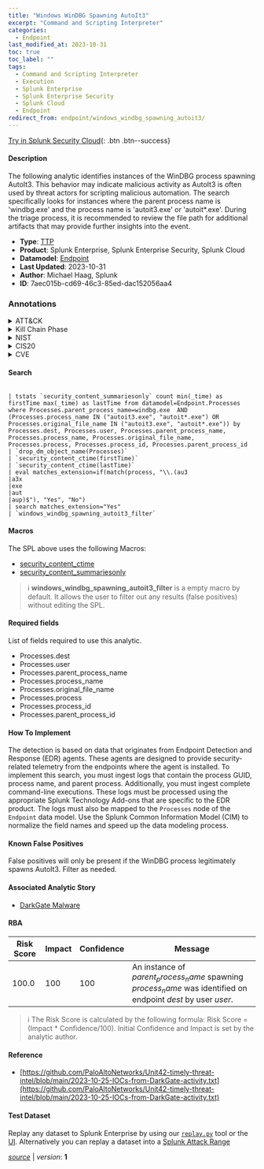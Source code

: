 ```yaml
---
title: "Windows WinDBG Spawning AutoIt3"
excerpt: "Command and Scripting Interpreter"
categories:
  - Endpoint
last_modified_at: 2023-10-31
toc: true
toc_label: ""
tags:
  - Command and Scripting Interpreter
  - Execution
  - Splunk Enterprise
  - Splunk Enterprise Security
  - Splunk Cloud
  - Endpoint
redirect_from: endpoint/windows_windbg_spawning_autoit3/
---
```




[Try in Splunk Security Cloud](https://www.splunk.com/en_us/cyber-security.html){: .btn .btn--success}

#### Description

The following analytic identifies instances of the WinDBG process spawning AutoIt3. This behavior may indicate malicious activity as AutoIt3 is often used by threat actors for scripting malicious automation. The search specifically looks for instances where the parent process name is &#39;windbg.exe&#39; and the process name is &#39;autoit3.exe&#39; or &#39;autoit*.exe&#39;. During the triage process, it is recommended to review the file path for additional artifacts that may provide further insights into the event.

- **Type**: [TTP](https://github.com/splunk/security_content/wiki/Detection-Analytic-Types)
- **Product**: Splunk Enterprise, Splunk Enterprise Security, Splunk Cloud
- **Datamodel**: [Endpoint](https://docs.splunk.com/Documentation/CIM/latest/User/Endpoint)
- **Last Updated**: 2023-10-31
- **Author**: Michael Haag, Splunk
- **ID**: 7aec015b-cd69-46c3-85ed-dac152056aa4

### Annotations
<details>
  <summary>ATT&CK</summary>

<div markdown="1">

#### [ATT&CK](https://attack.mitre.org/)

| ID          | Technique   | Tactic         |
| ----------- | ----------- |--------------- |
| [T1059](https://attack.mitre.org/techniques/T1059/) | Command and Scripting Interpreter | Execution |

</div>
</details>


<details>
  <summary>Kill Chain Phase</summary>

<div markdown="1">

* Installation


</div>
</details>


<details>
  <summary>NIST</summary>

<div markdown="1">

* DE.CM



</div>
</details>

<details>
  <summary>CIS20</summary>

<div markdown="1">

* CIS 10



</div>
</details>

<details>
  <summary>CVE</summary>

<div markdown="1">


</div>
</details>


#### Search

```

| tstats `security_content_summariesonly` count min(_time) as firstTime max(_time) as lastTime from datamodel=Endpoint.Processes  where Processes.parent_process_name=windbg.exe  AND (Processes.process_name IN ("autoit3.exe", "autoit*.exe") OR Processes.original_file_name IN ("autoit3.exe", "autoit*.exe")) by Processes.dest, Processes.user, Processes.parent_process_name, Processes.process_name, Processes.original_file_name, Processes.process, Processes.process_id, Processes.parent_process_id 
| `drop_dm_object_name(Processes)` 
| `security_content_ctime(firstTime)` 
| `security_content_ctime(lastTime)` 
| eval matches_extension=if(match(process, "\\.(au3
|a3x
|exe
|aut
|aup)$"), "Yes", "No") 
| search matches_extension="Yes" 
| `windows_windbg_spawning_autoit3_filter`
```

#### Macros
The SPL above uses the following Macros:
* [security_content_ctime](https://github.com/splunk/security_content/blob/develop/macros/security_content_ctime.yml)
* [security_content_summariesonly](https://github.com/splunk/security_content/blob/develop/macros/security_content_summariesonly.yml)

> :information_source:
> **windows_windbg_spawning_autoit3_filter** is a empty macro by default. It allows the user to filter out any results (false positives) without editing the SPL.



#### Required fields
List of fields required to use this analytic.
* Processes.dest
* Processes.user
* Processes.parent_process_name
* Processes.process_name
* Processes.original_file_name
* Processes.process
* Processes.process_id
* Processes.parent_process_id



#### How To Implement
The detection is based on data that originates from Endpoint Detection and Response (EDR) agents. These agents are designed to provide security-related telemetry from the endpoints where the agent is installed. To implement this search, you must ingest logs that contain the process GUID, process name, and parent process. Additionally, you must ingest complete command-line executions. These logs must be processed using the appropriate Splunk Technology Add-ons that are specific to the EDR product. The logs must also be mapped to the `Processes` node of the `Endpoint` data model. Use the Splunk Common Information Model (CIM) to normalize the field names and speed up the data modeling process.
#### Known False Positives
False positives will only be present if the WinDBG process legitimately spawns AutoIt3. Filter as needed.

#### Associated Analytic Story
* [DarkGate Malware](/stories/darkgate_malware)




#### RBA

| Risk Score  | Impact      | Confidence   | Message      |
| ----------- | ----------- |--------------|--------------|
| 100.0 | 100 | 100 | An instance of $parent_process_name$ spawning $process_name$ was identified on endpoint $dest$ by user $user$. |


> :information_source:
> The Risk Score is calculated by the following formula: Risk Score = (Impact * Confidence/100). Initial Confidence and Impact is set by the analytic author.


#### Reference

* [https://github.com/PaloAltoNetworks/Unit42-timely-threat-intel/blob/main/2023-10-25-IOCs-from-DarkGate-activity.txt](https://github.com/PaloAltoNetworks/Unit42-timely-threat-intel/blob/main/2023-10-25-IOCs-from-DarkGate-activity.txt)



#### Test Dataset
Replay any dataset to Splunk Enterprise by using our [`replay.py`](https://github.com/splunk/attack_data#using-replaypy) tool or the [UI](https://github.com/splunk/attack_data#using-ui).
Alternatively you can replay a dataset into a [Splunk Attack Range](https://github.com/splunk/attack_range#replay-dumps-into-attack-range-splunk-server)




[*source*](https://github.com/splunk/security_content/tree/develop/detections/endpoint/windows_windbg_spawning_autoit3.yml) \| *version*: **1**